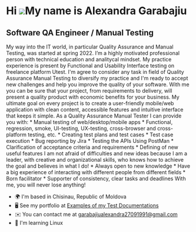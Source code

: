 Hi ![](https://user-images.githubusercontent.com/18350557/176309783-0785949b-9127-417c-8b55-ab5a4333674e.gif)My name is Alexandra Garabajiu
===========================================================================================================================================

Software QA Engineer / Manual Testing
-------------------------------------

My way into the IT world, in particular Quality Assurance and Manual Testing, was started at spring 2022. I’m a highly motivated professional person with technical education and analitycal mindset. My practice experience is present by Functional and Usability Interface testing on freelance platform Utest. I'm agree to consider any task in field of Quality Assurance Manual Testing to diversify my practice and I'm ready to accept new challenges and help you improve the quality of your software. With me you can be sure that your project, from requirements to delivery, will present a quality product with economic benefits for your business. My ultimate goal on every project is to create a user-friendly mobile/web application with clean content, accessible features and intuitive interface that keeps it simple. As a Quality Assurance Manual Tester I can provide you with: \* Manual testing of web/desktop/mobile apps \* Functional, regression, smoke, UI-testing, UX-testing, cross-browser and cross-platform testing, etc. \* Creating test plans and test cases \* Test case execution \* Bug reporting by Jira \* Testing the APIs Using PostMan \* Clarification of acceptance criteria and requirements \* Defining of new useful features I am not afraid of difficulties and new ideas because I am a leader, with creative and organizational skills, who knows how to achieve the goal and believes in what I do! \* Always open to new knowledge \* Have a big experience of interacting with different people from different fields \* Born facilitator \* Supporter of consistency, clear tasks and deadlines With me, you will never lose anything!

* 🌍  I'm based in Chisinau, Republic of Moldova
* 🖥️  See my portfolio at [Examples of my Test Documentations](http://github.com/agarabajiu/My-portfolio)
* ✉️  You can contact me at [garabajiualexandra27091991@gmail.com](mailto:garabajiualexandra27091991@gmail.com)
* 🧠  I'm learning Linux

